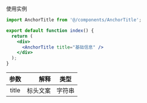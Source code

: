 使用实例

```jsx
import AnchorTitle from '@/components/AnchorTitle';

export default function index() {
  return (
    <div>
      <AnchorTitle title="基础信息" />
    </div>
  );
}
```

| 参数  |     解释 |  类型  |
| :---: | -------: | :----: |
| title | 标头文案 | 字符串 |
